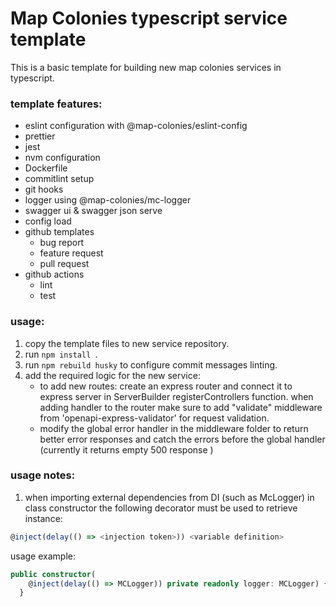 # Map Colonies typescript service template

This is a basic template for building new map colonies services in typescript.

### template features:
- eslint configuration with @map-colonies/eslint-config
- prettier
- jest
- nvm configuration
- Dockerfile
- commitlint setup
- git hooks
- logger using @map-colonies/mc-logger
- swagger ui & swagger json serve
- config load
- github templates
  - bug report
  - feature request
  - pull request
- github actions
  - lint
  - test

### usage:

1. copy the template files to new service repository.
1. run `npm install `.
1. run `npm rebuild husky` to configure commit messages linting.
1. add the required logic for the new service:
   - to add new routes: create an express router and connect it to express server in ServerBuilder registerControllers function. when adding handler to the router make sure to add "validate" middleware from 'openapi-express-validator' for request validation.
   - modify the global error handler in the middleware folder to return better error responses and catch the errors before the global handler (currently it returns empty 500 response )

### usage notes:

1. when importing external dependencies from DI (such as McLogger) in class constructor the following decorator must be used to retrieve instance:

```typescript
@inject(delay(() => <injection token>)) <variable definition>
```

usage example:

```typescript
public constructor(
    @inject(delay(() => MCLogger)) private readonly logger: MCLogger) {
  }
```
